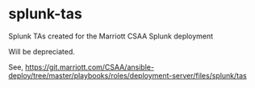 # splunk-tas
Splunk TAs created for the Marriott CSAA Splunk deployment

Will be depreciated.

See, https://git.marriott.com/CSAA/ansible-deploy/tree/master/playbooks/roles/deployment-server/files/splunk/tas
